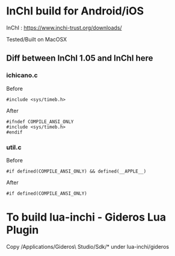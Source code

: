 # InChI build for Android/iOS

InChI : https://www.inchi-trust.org/downloads/ 


Tested/Built on MacOSX


## Diff between InChI 1.05 and InChI here
### ichicano.c
Before
```
#include <sys/timeb.h>
```

After
```
#ifndef COMPILE_ANSI_ONLY
#include <sys/timeb.h>
#endif
```

### util.c
Before
```
#if defined(COMPILE_ANSI_ONLY) && defined(__APPLE__)
```

After
```
#if defined(COMPILE_ANSI_ONLY)
```

# To build lua-inchi - Gideros Lua Plugin
Copy /Applications/Gideros\ Studio/Sdk/* under lua-inchi/gideros
